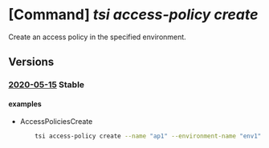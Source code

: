 # [Command] _tsi access-policy create_

Create an access policy in the specified environment.

## Versions

### [2020-05-15](/Resources/mgmt-plane/L3N1YnNjcmlwdGlvbnMve30vcmVzb3VyY2Vncm91cHMve30vcHJvdmlkZXJzL21pY3Jvc29mdC50aW1lc2VyaWVzaW5zaWdodHMvZW52aXJvbm1lbnRzL3t9L2FjY2Vzc3BvbGljaWVzL3t9/2020-05-15.xml) **Stable**

<!-- mgmt-plane /subscriptions/{}/resourcegroups/{}/providers/microsoft.timeseriesinsights/environments/{}/accesspolicies/{} 2020-05-15 -->

#### examples

- AccessPoliciesCreate
    ```bash
        tsi access-policy create --name "ap1" --environment-name "env1" --description "some description" --principal-object-id "aGuid" --roles Reader Contributor --resource-group "rg1"
    ```

